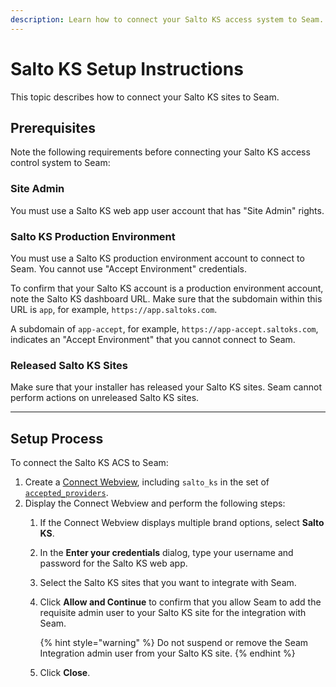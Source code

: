 ```yaml
---
description: Learn how to connect your Salto KS access system to Seam.
---
```


# Salto KS Setup Instructions

This topic describes how to connect your Salto KS sites to Seam.

## Prerequisites

Note the following requirements before connecting your Salto KS access control system to Seam:

### Site Admin

You must use a Salto KS web app user account that has "Site Admin" rights.

### Salto KS Production Environment

You must use a Salto KS production environment account to connect to Seam. You cannot use "Accept Environment" credentials.

To confirm that your Salto KS account is a production environment account, note the Salto KS dashboard URL. Make sure that the subdomain within this URL is `app`, for example, `https://app.saltoks.com`.

A subdomain of `app-accept`, for example, `https://app-accept.saltoks.com`, indicates an "Accept Environment" that you cannot connect to Seam.

### Released Salto KS Sites

Make sure that your installer has released your Salto KS sites. Seam cannot perform actions on unreleased Salto KS sites.

***

## Setup Process

To connect the Salto KS ACS to Seam:

1. Create a [Connect Webview](../../core-concepts/connect-webviews/), including `salto_ks` in the set of [`accepted_providers`](../../api/connect_webviews/).
2. Display the Connect Webview and perform the following steps:
   1. If the Connect Webview displays multiple brand options, select **Salto KS**.
   2. In the **Enter your credentials** dialog, type your username and password for the Salto KS web app.
   3. Select the Salto KS sites that you want to integrate with Seam.
   4.  Click **Allow and Continue** to confirm that you allow Seam to add the requisite admin user to your Salto KS site for the integration with Seam.

       {% hint style="warning" %}
       Do not suspend or remove the Seam Integration admin user from your Salto KS site.
       {% endhint %}
   5. Click **Close**.
